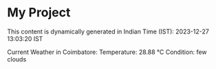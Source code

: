 # My Project

This content is dynamically generated in Indian Time (IST): 2023-12-27 13:03:20 IST


Current Weather in Coimbatore:
Temperature: 28.88 °C
Condition: few clouds
